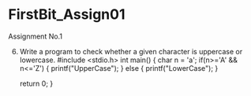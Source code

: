 # FirstBit_Assign01
Assignment No.1

6. Write a program to check whether a given character is uppercase or lowercase.
#include <stdio.h>
int main()
{
	char n = 'a';
	if(n>='A' && n<='Z')
	{
		printf("UpperCase");
	}
	else
	{
		printf("LowerCase");
	}
	
	return 0;
}

